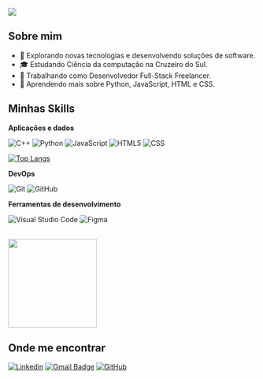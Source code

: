 ![](https://komarev.com/ghpvc/?username=iuricode&color=006bed)

## Sobre mim

- 🤔 Explorando novas tecnologias e desenvolvendo soluções de software.
- 🎓 Estudando Ciência da computação na Cruzeiro do Sul.
- 💼 Trabalhando como Desenvolvedor Full-Stack Freelancer.
- 🌱 Aprendendo mais sobre Python, JavaScript, HTML e CSS.

## Minhas Skills

**Aplicações e dados**

![C++](https://img.shields.io/badge/-C++-333333?style=flat&logo=C%2B%2B&logoColor=00599C)
![Python](https://img.shields.io/badge/-Python-333333?style=flat&logo=python)
![JavaScript](https://img.shields.io/badge/-JavaScript-333333?style=flat&logo=javascript)
![HTML5](https://img.shields.io/badge/-HTML5-333333?style=flat&logo=HTML5)
![CSS](https://img.shields.io/badge/-CSS-333333?style=flat&logo=CSS3&logoColor=1572B6)

[![Top Langs](https://github-readme-stats.vercel.app/api/top-langs/?username=PCantarutti&layout=donut)](https://github.com/PCantarutti)

**DevOps**

![Git](https://img.shields.io/badge/-Git-333333?style=flat&logo=git)
![GitHub](https://img.shields.io/badge/-GitHub-333333?style=flat&logo=github)

**Ferramentas de desenvolvimento**

![Visual Studio Code](https://img.shields.io/badge/-Visual%20Studio%20Code-333333?style=flat&logo=visual-studio-code&logoColor=007ACC)
![Figma](https://img.shields.io/badge/-Figma-333333?style=flat&logo=figma&logoColor=007ACC)

<br/>

<a href="https://github.com/PCantarutti" title="Perfil do PCantarutti">
  <img height="180em" src="https://github-readme-stats.vercel.app/api?username=PCantarutti&theme=radical&show_icons=true" />
</a>

## Onde me encontrar

[![Linkedin](https://img.shields.io/badge/-Pedro_Cantarutti-blue?style=flat-square&logo=Linkedin&logoColor=white&link=LINK-DO-SEU-LINKEDIN)](https://www.linkedin.com/in/pedro-cantarutti-3255b2240/)
[![Gmail Badge](https://img.shields.io/badge/-pedrocantarutti022@gmail.com-006bed?style=flat-square&logo=Gmail&logoColor=white&link=pedrocantarutti022@gmail.com:pedrocantarutti022@gmail.com)](pedrocantarutti022@gmail.com)
[![GitHub](https://img.shields.io/github/followers/PCantarutti?label=follow&style=social)](https://github.com/PCantarutti)
